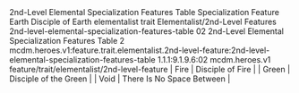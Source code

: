 <ability>
  <name>2nd-Level Elemental Specialization Features Table</name>
  <keywords>
    <keyword>Specialization</keyword>
  </keywords>
  <type>Feature</type>
  <distance>Earth</distance>
  <target>Disciple of Earth</target>
  <metadata>
    <class>elementalist</class>
    <feature_type>trait</feature_type>
    <file_dpath>Elementalist/2nd-Level Features</file_dpath>
    <item_id>2nd-level-elemental-specialization-features-table</item_id>
    <item_index>02</item_index>
    <item_name>2nd-Level Elemental Specialization Features Table</item_name>
    <level>2</level>
    <scc>mcdm.heroes.v1:feature.trait.elementalist.2nd-level-feature:2nd-level-elemental-specialization-features-table</scc>
    <scdc>1.1.1:9.1.9.6:02</scdc>
    <source>mcdm.heroes.v1</source>
    <type>feature/trait/elementalist/2nd-level-feature</type>
  </metadata>
  <effects>
    <effect type="mundane">| Fire           | Disciple of Fire          |
| Green          | Disciple of the Green     |
| Void           | There Is No Space Between |</effect>
  </effects>
</ability>
